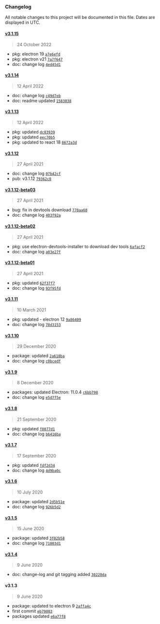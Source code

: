 ### Changelog

All notable changes to this project will be documented in this file. Dates are displayed in UTC.

#### [v3.1.15](https://github.com/saostad/Electron-React-Typescript/compare/v3.1.14...v3.1.15)

> 24 October 2022

- pkg: electron 19 [`a7e6efd`](https://github.com/saostad/Electron-React-Typescript/commit/a7e6efdd9f23092d2d88c330bb9e7025e754d272)
- pkg: electron v21 [`7a7f647`](https://github.com/saostad/Electron-React-Typescript/commit/7a7f647d8d8953518ac4fc2989439f432d1d1ad3)
- doc: change log [`4ed45d1`](https://github.com/saostad/Electron-React-Typescript/commit/4ed45d16d812cd699e8f9a95899bc04d64736be3)

#### [v3.1.14](https://github.com/saostad/Electron-React-Typescript/compare/v3.1.13...v3.1.14)

> 12 April 2022

- doc: change log [`c49d7eb`](https://github.com/saostad/Electron-React-Typescript/commit/c49d7eb1328208f38bbac446d16d10506b26b77e)
- doc: readme updated [`1583038`](https://github.com/saostad/Electron-React-Typescript/commit/15830387d86a7eabf335853768d083ed7902f7e0)

#### [v3.1.13](https://github.com/saostad/Electron-React-Typescript/compare/v3.1.12...v3.1.13)

> 12 April 2022

- pkg: updated [`dc03939`](https://github.com/saostad/Electron-React-Typescript/commit/dc03939e75699502dca95920eb167d9d0455f1d1)
- pkg: updated [`eec70b5`](https://github.com/saostad/Electron-React-Typescript/commit/eec70b5cf782ec3382d1777bac84c869bfa246d8)
- pkg: updated to react 18 [`8672a3d`](https://github.com/saostad/Electron-React-Typescript/commit/8672a3d531a26bcc6dce8578a191e592f808cbe9)

#### [v3.1.12](https://github.com/saostad/Electron-React-Typescript/compare/v3.1.12-beta03...v3.1.12)

> 27 April 2021

- doc: change log [`07b42cf`](https://github.com/saostad/Electron-React-Typescript/commit/07b42cf737a2d56fb3075d13ef17a5e9dec6ca78)
- pub: v3.1.12 [`79362c8`](https://github.com/saostad/Electron-React-Typescript/commit/79362c89f040a4c6f5d639a45bbfd949b8ae4380)

#### [v3.1.12-beta03](https://github.com/saostad/Electron-React-Typescript/compare/v3.1.12-beta02...v3.1.12-beta03)

> 27 April 2021

- bug: fix in devtools download [`770aa60`](https://github.com/saostad/Electron-React-Typescript/commit/770aa608c76ed9bffbcfaff235a76cbc7284d77d)
- doc: change log [`403f92a`](https://github.com/saostad/Electron-React-Typescript/commit/403f92a363df74fa6fdbfd88bf23f901d856c02f)

#### [v3.1.12-beta02](https://github.com/saostad/Electron-React-Typescript/compare/v3.1.12-beta01...v3.1.12-beta02)

> 27 April 2021

- pkg: use electron-devtools-installer to download dev tools [`6afacf2`](https://github.com/saostad/Electron-React-Typescript/commit/6afacf2a3cbdce476b0698c0f1d2813a2d1edbe2)
- doc: change log [`a03e27f`](https://github.com/saostad/Electron-React-Typescript/commit/a03e27f1aee65b71f5216d2f720f57fde83a9966)

#### [v3.1.12-beta01](https://github.com/saostad/Electron-React-Typescript/compare/v3.1.11...v3.1.12-beta01)

> 27 April 2021

- pkg: updated [`62f37f7`](https://github.com/saostad/Electron-React-Typescript/commit/62f37f7a73ee5257a39cad250d2307f25dab4e34)
- doc: change log [`93f95fd`](https://github.com/saostad/Electron-React-Typescript/commit/93f95fd9b990978bdc9ea3f8723c13af2c475deb)

#### [v3.1.11](https://github.com/saostad/Electron-React-Typescript/compare/v3.1.10...v3.1.11)

> 10 March 2021

- pkg: updated - electron 12 [`9a86409`](https://github.com/saostad/Electron-React-Typescript/commit/9a864096d65356b749afe95df872bd5cd7fa368e)
- doc: change log [`78d3153`](https://github.com/saostad/Electron-React-Typescript/commit/78d3153dfc58f8c034f9d367de2541bb82906f15)

#### [v3.1.10](https://github.com/saostad/Electron-React-Typescript/compare/v3.1.9...v3.1.10)

> 29 December 2020

- package: updated [`2a618ba`](https://github.com/saostad/Electron-React-Typescript/commit/2a618bab3f0b1c98a968a1a2d3c594c7f2f5445a)
- doc: change log [`c0bcedf`](https://github.com/saostad/Electron-React-Typescript/commit/c0bcedf35fba43970f889ee6b86afc124169149c)

#### [v3.1.9](https://github.com/saostad/Electron-React-Typescript/compare/v3.1.8...v3.1.9)

> 8 December 2020

- packages: updated Electron: 11.0.4 [`c6bb798`](https://github.com/saostad/Electron-React-Typescript/commit/c6bb798da242c356504f0287aaba54b839dbb5aa)
- doc: change log [`e5d7f5e`](https://github.com/saostad/Electron-React-Typescript/commit/e5d7f5e96703df84cbdadbc119e0886de94cd5e3)

#### [v3.1.8](https://github.com/saostad/Electron-React-Typescript/compare/v3.1.7...v3.1.8)

> 21 September 2020

- pkg: updated [`f0077d1`](https://github.com/saostad/Electron-React-Typescript/commit/f0077d123bd7ed9147840ffbb1e0f75c3ea222b3)
- doc: change log [`b6416ba`](https://github.com/saostad/Electron-React-Typescript/commit/b6416ba84f5b61b22261f6b272b1078a95f4095a)

#### [v3.1.7](https://github.com/saostad/Electron-React-Typescript/compare/v3.1.6...v3.1.7)

> 17 September 2020

- pkg: updated [`fdf2d34`](https://github.com/saostad/Electron-React-Typescript/commit/fdf2d3421e6c8122cb1ad0bee8bc63dea0fcd7a9)
- doc: change log [`4d9ba0c`](https://github.com/saostad/Electron-React-Typescript/commit/4d9ba0c56552903553497601c44288e8bb0c2da5)

#### [v3.1.6](https://github.com/saostad/Electron-React-Typescript/compare/v3.1.5...v3.1.6)

> 10 July 2020

- package: updated [`2d5b51e`](https://github.com/saostad/Electron-React-Typescript/commit/2d5b51e379fd36db58275b3e8f4737f147011f63)
- doc: change log [`926b5d2`](https://github.com/saostad/Electron-React-Typescript/commit/926b5d2cb977b64b0b057ae8c56fee6df804654e)

#### [v3.1.5](https://github.com/saostad/Electron-React-Typescript/compare/v3.1.4...v3.1.5)

> 15 June 2020

- package: updated [`3f02b58`](https://github.com/saostad/Electron-React-Typescript/commit/3f02b58d2767cbc8ffa89b3a931b45018e0dd423)
- doc: change log [`71003d1`](https://github.com/saostad/Electron-React-Typescript/commit/71003d1db35497770b99ae118c3153fb2e676968)

#### [v3.1.4](https://github.com/saostad/Electron-React-Typescript/compare/v3.1.3...v3.1.4)

> 9 June 2020

- doc: change-log and git tagging added [`30220da`](https://github.com/saostad/Electron-React-Typescript/commit/30220daf8d496ccb7d65b05003ad06b6ed415187)

#### v3.1.3

> 9 June 2020

- package: updated to electron 9 [`2affa4c`](https://github.com/saostad/Electron-React-Typescript/commit/2affa4ca61a54cd5f4518b18f20944d1723e2c47)
- first commit [`eb79803`](https://github.com/saostad/Electron-React-Typescript/commit/eb79803ba2768e074e2d897b3e85c32dce5faa65)
- packages updated [`e6a77f8`](https://github.com/saostad/Electron-React-Typescript/commit/e6a77f8b28d49e75c5de4ccdb8f8ef079f9395da)
